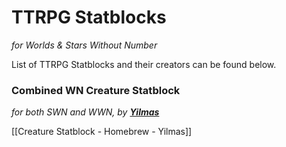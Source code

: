 # TTRPG Statblocks 
_for Worlds & Stars Without Number_

List of TTRPG Statblocks and their creators can be found below.

### Combined WN Creature Statblock
_for both SWN and WWN, by [**Yilmas**](https://github.com/Yilmas)_

[[Creature Statblock - Homebrew - Yilmas]]
